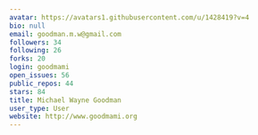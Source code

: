 ```yaml
---
avatar: https://avatars1.githubusercontent.com/u/1428419?v=4
bio: null
email: goodman.m.w@gmail.com
followers: 34
following: 26
forks: 20
login: goodmami
open_issues: 56
public_repos: 44
stars: 84
title: Michael Wayne Goodman
user_type: User
website: http://www.goodmami.org
---
```

